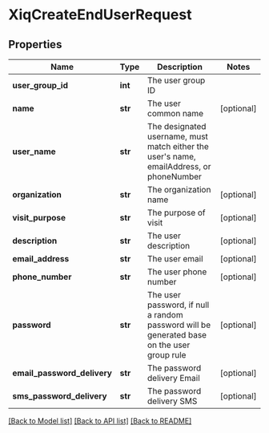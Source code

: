 # XiqCreateEndUserRequest

## Properties
Name | Type | Description | Notes
------------ | ------------- | ------------- | -------------
**user_group_id** | **int** | The user group ID | 
**name** | **str** | The user common name | [optional] 
**user_name** | **str** | The designated username, must match either the user&#39;s name, emailAddress, or phoneNumber | 
**organization** | **str** | The organization name | [optional] 
**visit_purpose** | **str** | The purpose of visit | [optional] 
**description** | **str** | The user description | [optional] 
**email_address** | **str** | The user email | [optional] 
**phone_number** | **str** | The user phone number | [optional] 
**password** | **str** | The user password, if null a random password will be generated base on the user group rule | [optional] 
**email_password_delivery** | **str** | The password delivery Email | [optional] 
**sms_password_delivery** | **str** | The password delivery SMS | [optional] 

[[Back to Model list]](../README.md#documentation-for-models) [[Back to API list]](../README.md#documentation-for-api-endpoints) [[Back to README]](../README.md)


